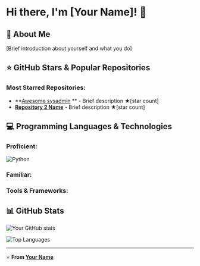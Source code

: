 # Hi there, I'm [Your Name]! 👋

## 🚀 About Me
[Brief introduction about yourself and what you do]

## ⭐ GitHub Stars & Popular Repositories

### Most Starred Repositories:
- **[Awesome sysadmin](https://github.com/pakoti/Awesome_ComputerSience) ** - Brief description ★[star count]
- **[Repository 2 Name](link)** - Brief description ★[star count]


## 💻 Programming Languages & Technologies

### Proficient:
![Python](https://img.shields.io/badge/Python-3776AB?style=for-the-badge&logo=python&logoColor=white)


### Familiar:


### Tools & Frameworks:


## 📊 GitHub Stats

![Your GitHub stats](https://github-readme-stats.vercel.app/api?username=pakoti&show_icons=true&theme=radical)

![Top Languages](https://github-readme-stats.vercel.app/api/top-langs/?username=pakoti&layout=compact&theme=radical)



---

⭐ **From [Your Name](https://github.com/yourusername)**

